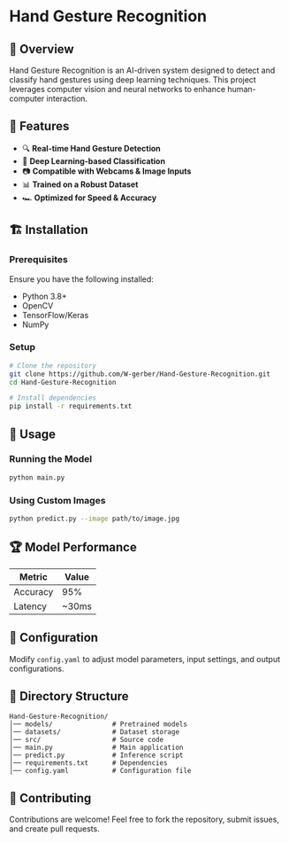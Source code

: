 # Hand Gesture Recognition



## 🚀 Overview

Hand Gesture Recognition is an AI-driven system designed to detect and classify hand gestures using deep learning techniques. This project leverages computer vision and neural networks to enhance human-computer interaction.

## 🎯 Features

- 🔍 **Real-time Hand Gesture Detection**
- 🧠 **Deep Learning-based Classification**
- 📷 **Compatible with Webcams & Image Inputs**
- 📊 **Trained on a Robust Dataset**
- 🏎️ **Optimized for Speed & Accuracy**

## 🏗️ Installation

### Prerequisites

Ensure you have the following installed:

- Python 3.8+
- OpenCV
- TensorFlow/Keras
- NumPy

### Setup

```bash
# Clone the repository
git clone https://github.com/W-gerber/Hand-Gesture-Recognition.git
cd Hand-Gesture-Recognition

# Install dependencies
pip install -r requirements.txt
```

## 🚦 Usage

### Running the Model

```bash
python main.py
```

### Using Custom Images

```bash
python predict.py --image path/to/image.jpg
```

## 🏆 Model Performance

| Metric   | Value  |
| -------- | ------ |
| Accuracy | 95%    |
| Latency  | \~30ms |

## 🔧 Configuration

Modify `config.yaml` to adjust model parameters, input settings, and output configurations.

## 📂 Directory Structure

```
Hand-Gesture-Recognition/
│── models/               # Pretrained models
│── datasets/             # Dataset storage
│── src/                  # Source code
│── main.py               # Main application
│── predict.py            # Inference script
│── requirements.txt      # Dependencies
│── config.yaml           # Configuration file
```

## 🤝 Contributing

Contributions are welcome! Feel free to fork the repository, submit issues, and create pull requests.


